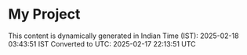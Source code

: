 # My Project

This content is dynamically generated in Indian Time (IST): 2025-02-18 03:43:51 IST
Converted to UTC: 2025-02-17 22:13:51 UTC

